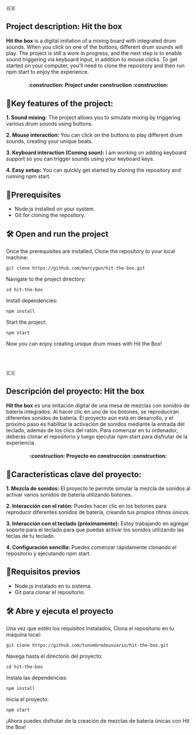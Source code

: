 :uk:
## Project description: Hit the box

**Hit the box** is a digital imitation of a mixing board with integrated drum sounds. When you click on one of the buttons, different drum sounds will play. The project is still a work in progress, and the next step is to enable sound triggering via keyboard input, in addition to mouse clicks. To get started on your computer, you'll need to clone the repository and then run npm start to enjoy the experience.

<h4 align="center">
:construction: Project under construction :construction:
</h4>

## :rocket:Key features of the project:

**1. Sound mixing:** The project allows you to simulate mixing by triggering various drum sounds using buttons.

**2. Mouse interaction:** You can click on the buttons to play different drum sounds, creating your unique beats.

**3. Keyboard interaction (Coming soon):**  I am working on adding keyboard support so you can trigger sounds using your keyboard keys.

**4. Easy setup:** You can quickly get started by cloning the repository and running npm start.

## :hammer:Prerequisites

- Node.js installed on your system.
- Git for cloning the repository.
 
## 🛠️ Open and run the project

Once the prerequisites are installed, Clone the repository to your local machine:
```
git clone https://github.com/marcygon/hit-the-box.git
```
Navigate to the project directory:
```
cd hit-the-box
```
Install dependencies:
```
npm install
```
Start the project:
```
npm start
```

Now you can enjoy creating unique drum mixes with Hit the Box!


<br><br>


:es:
## Descripción del proyecto: Hit the box

**Hit the box** es una imitación digital de una mesa de mezclas con sonidos de batería integrados. Al hacer clic en uno de los botones, se reproducirán diferentes sonidos de batería. El proyecto aún está en desarrollo, y el próximo paso es habilitar la activación de sonidos mediante la entrada del teclado, además de los clics del ratón. Para comenzar en tu ordenador, deberás clonar el repositorio y luego ejecutar npm start para disfrutar de la experiencia.

<h4 align="center">
:construction: Proyecto en construcción :construction:
</h4>

## :rocket:Características clave del proyecto:

**1. Mezcla de sonidos:** El proyecto te permite simular la mezcla de sonidos al activar varios sonidos de batería utilizando botones.

**2. Interacción con el ratón:** Puedes hacer clic en los botones para reproducir diferentes sonidos de batería, creando tus propios ritmos únicos.

**3. Interacción con el teclado (próximamente):** Estoy trabajando en agregar soporte para el teclado para que puedas activar los sonidos utilizando las teclas de tu teclado.

**4. Configuración sencilla:** Puedes comenzar rápidamente clonando el repositorio y ejecutando npm start.

## :hammer:Requisitos previos

- Node.js instalado en tu sistema.
- Git para clonar el repositorio.
 
## 🛠️ Abre y ejecuta el proyecto

Una vez que estén los requisitos instalados, Clona el repositorio en tu máquina local:
```
git clone https://github.com/tunombredeusuario/hit-the-box.git
```
Navega hasta el directorio del proyecto:
```
cd hit-the-box
```
Instala las dependencias:
```
npm install
```
Inicia el proyecto:
```
npm start
```

¡Ahora puedes disfrutar de la creación de mezclas de batería únicas con Hit the Box!
